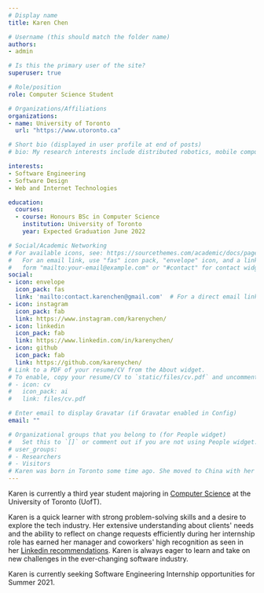 ```yaml
---
# Display name
title: Karen Chen

# Username (this should match the folder name)
authors:
- admin

# Is this the primary user of the site?
superuser: true

# Role/position
role: Computer Science Student

# Organizations/Affiliations
organizations:
- name: University of Toronto
  url: "https://www.utoronto.ca"

# Short bio (displayed in user profile at end of posts)
# bio: My research interests include distributed robotics, mobile computing and programmable matter.

interests:
- Software Engineering
- Software Design
- Web and Internet Technologies

education:
  courses:
  - course: Honours BSc in Computer Science
    institution: University of Toronto 
    year: Expected Graduation June 2022 

# Social/Academic Networking
# For available icons, see: https://sourcethemes.com/academic/docs/page-builder/#icons
#   For an email link, use "fas" icon pack, "envelope" icon, and a link in the
#   form "mailto:your-email@example.com" or "#contact" for contact widget.
social:
- icon: envelope
  icon_pack: fas
  link: 'mailto:contact.karenchen@gmail.com'  # For a direct email link, use "mailto:test@example.org".
- icon: instagram
  icon_pack: fab
  link: https://www.instagram.com/karenychen/
- icon: linkedin
  icon_pack: fab
  link: https://www.linkedin.com/in/karenychen/
- icon: github
  icon_pack: fab
  link: https://github.com/karenychen/
# Link to a PDF of your resume/CV from the About widget.
# To enable, copy your resume/CV to `static/files/cv.pdf` and uncomment the lines below.
# - icon: cv
#   icon_pack: ai
#   link: files/cv.pdf

# Enter email to display Gravatar (if Gravatar enabled in Config)
email: ""

# Organizational groups that you belong to (for People widget)
#   Set this to `[]` or comment out if you are not using People widget.
# user_groups:
# - Researchers
# - Visitors
# Karen was born in Toronto some time ago. She moved to China with her parents a while after and spent most her childhood in Canton, China. Prior to becoming a Computer Science student at UofT, Karen spent three years in Vancouver completing her high school <a href="https://www.vsb.bc.ca/schools/university-hill/Pages/default.aspx" target="_self">here</a>.
---
```


Karen is currently a third year student majoring in <a href="https://web.cs.toronto.edu" target="_self">Computer Science</a> at the University of Toronto (UofT).

Karen is a quick learner with strong problem-solving skills and a desire to explore the tech industry. Her extensive understanding about clients' needs and the ability to reflect on change requests efficiently during her internship role has earned her manager and coworkers' high recognition as seen in her <a href="https://www.linkedin.com/in/karenychen" target="_self">Linkedin recommendations</a>. Karen is always eager to learn and take on new challenges in the ever-changing software industry. 

Karen is currently seeking Software Engineering Internship opportunities for Summer 2021.